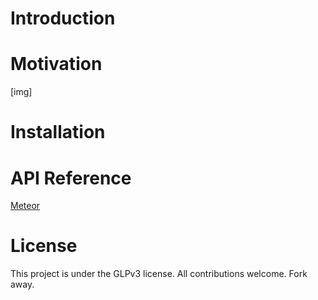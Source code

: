 # Introduction


# Motivation
[img]

# Installation

# API Reference
[Meteor](https://www.meteor.com/#!)


# License
This project is under the GLPv3 license. All contributions welcome. Fork away.

